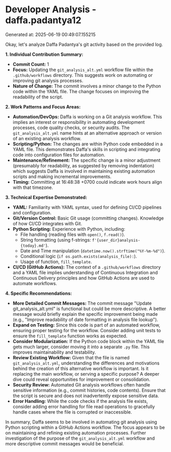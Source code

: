 # Developer Analysis - daffa.padantya12
Generated at: 2025-06-19 00:49:07.155215

Okay, let's analyze Daffa Padantya's git activity based on the provided log.

**1. Individual Contribution Summary:**

*   **Commit Count:** 1
*   **Focus:** Updating the `git_analysis_alt.yml` workflow file within the `.github/workflows` directory.  This suggests work on automating or improving git analysis processes.
*   **Nature of Change:** The commit involves a minor change to the Python code within the YAML file.  The change focuses on improving the readability of the script.

**2. Work Patterns and Focus Areas:**

*   **Automation/DevOps:** Daffa is working on a Git analysis workflow.  This implies an interest or responsibility in automating development processes, code quality checks, or security audits.  The `git_analysis_alt.yml` name hints at an alternative approach or version of an existing analysis workflow.
*   **Scripting/Python:** The changes are within Python code embedded in a YAML file. This demonstrates Daffa's skills in scripting and integrating code into configuration files for automation.
*   **Maintenance/Refinement:** The specific change is a minor adjustment (presumably for readability, as suggested by removing indentation) which suggests Daffa is involved in maintaining existing automation scripts and making incremental improvements.
*   **Timing:** Committing at 16:48:38 +0700 could indicate work hours align with that timezone.

**3. Technical Expertise Demonstrated:**

*   **YAML:**  Familiarity with YAML syntax, used for defining CI/CD pipelines and configuration.
*   **Git/Version Control:** Basic Git usage (committing changes). Knowledge of how CI/CD integrates with Git.
*   **Python Scripting:** Experience with Python, including:
    *   File handling (reading files with `open()`, `f.read()`).
    *   String formatting (using f-strings: `f'{user_dir}analysis-{today}.md'`).
    *   Date and Time manipulation (`datetime.now().strftime("%Y-%m-%d")`).
    *   Conditional logic (`if os.path.exists(analysis_file):`).
    *   Usage of function, `fill_template`.
*   **CI/CD (GitHub Actions):** The context of a `.github/workflows` directory and a YAML file implies understanding of Continuous Integration and Continuous Delivery principles and how GitHub Actions are used to automate workflows.

**4. Specific Recommendations:**

*   **More Detailed Commit Messages:** The commit message "Update git_analysis_alt.yml" is functional but could be more descriptive.  A better message would briefly explain the specific improvement being made (e.g., "Improve readability of date formatting in analysis file lookup").
*   **Expand on Testing:**  Since this code is part of an automated workflow, ensuring proper testing for the workflow.  Consider adding unit tests to ensure the `fill_template` function works as expected.
*   **Consider Modularization:**  If the Python code block within the YAML file gets much larger, consider moving it into a separate `.py` file.  This improves maintainability and testability.
*   **Review Existing Workflow:** Given that the file is named `git_analysis_alt.yml`, understanding the differences and motivations behind the creation of this alternative workflow is important. Is it replacing the main workflow, or serving a specific purpose? A deeper dive could reveal opportunities for improvement or consolidation.
*   **Security Review:** Automated Git analysis workflows often handle sensitive information (e.g., commit histories, code contents). Ensure that the script is secure and does not inadvertently expose sensitive data.
*   **Error Handling:** While the code checks if the analysis file exists, consider adding error handling for file read operations to gracefully handle cases where the file is corrupted or inaccessible.

In summary, Daffa seems to be involved in automating git analysis using Python scripting within a GitHub Actions workflow. The focus appears to be on maintaining and refining existing automation processes. Further investigation of the purpose of the `git_analysis_alt.yml` workflow and more descriptive commit messages would be beneficial.
